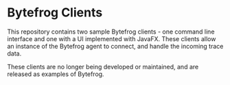 # Bytefrog Clients

This repository contains two sample Bytefrog clients - one command line interface and one with a UI implemented with JavaFX. These clients allow an instance of the Bytefrog agent to connect, and handle the incoming trace data.

These clients are no longer being developed or maintained, and are released as examples of Bytefrog.